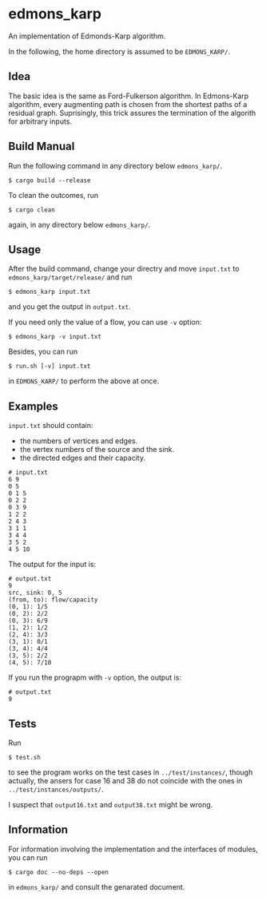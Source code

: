 # edmons_karp

An implementation of Edmonds-Karp algorithm. 

In the following, the home directory is 
assumed to be `EDMONS_KARP/`.

## Idea

The basic idea is the same as Ford-Fulkerson algorithm. In Edmons-Karp algorithm,
every augmenting path is chosen from the shortest paths of a residual graph.
Suprisingly, this trick assures the termination of the algorith for arbitrary inputs.

## Build Manual

Run the following command in any directory below `edmons_karp/`.
```console
$ cargo build --release
```
To clean the outcomes, run
```console
$ cargo clean
```
again, in any directory below `edmons_karp/`.
## Usage

After the build command, change your directry and move `input.txt`
 to `edmons_karp/target/release/` and run
```console
$ edmons_karp input.txt
```
and you get the output in `output.txt`.

If you need only the value of a flow, you can use `-v` option:
```console
$ edmons_karp -v input.txt
```
Besides, you can run
```console
$ run.sh [-v] input.txt
```
in `EDMONS_KARP/` to perform the above at once.

## Examples

`input.txt` should contain:

- the numbers of vertices and edges.
- the vertex numbers of the source and the sink.
- the directed edges and their capacity.

```
# input.txt
6 9
0 5
0 1 5
0 2 2
0 3 9
1 2 2
2 4 3
3 1 1
3 4 4
3 5 2
4 5 10

```

The output for the input is:
```
# output.txt
9
src, sink: 0, 5
(from, to): flow/capacity
(0, 1): 1/5
(0, 2): 2/2
(0, 3): 6/9
(1, 2): 1/2
(2, 4): 3/3
(3, 1): 0/1
(3, 4): 4/4
(3, 5): 2/2
(4, 5): 7/10
```
If you run the prograpm with `-v` option, the output is:
```
# output.txt
9
```

## Tests
Run
```console
$ test.sh
```
 to see the program works on the test cases in 
`../test/instances/`, though actually, the ansers for case 16 and 38 do not coincide with
the ones in `../test/instances/outputs/`.

I suspect that `output16.txt` and `output38.txt` might be wrong.

## Information

For information involving the implementation and the interfaces of modules, you can run
```console
$ cargo doc --no-deps --open
```
in `edmons_karp/` and consult the genarated document.
